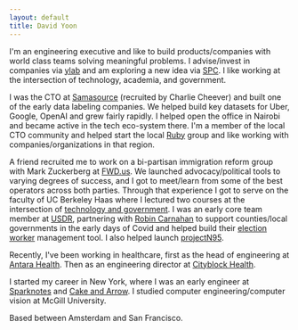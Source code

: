 ```yaml
---
layout: default
title: David Yoon
---
```



I'm an engineering executive and like to build products/companies with world class teams solving meaningful problems. I advise/invest in companies via [ylab](mailto:hello@ylab.co) and am exploring a new idea via [SPC](https://www.southparkcommons.com/). I like working at the intersection of technology, academia, and government.

I was the CTO at [Samasource](https://sama.com) (recruited by Charlie Cheever) and built one of the early data labeling companies. We helped build key datasets for Uber, Google, OpenAI and grew fairly rapidly. I helped open the office in Nairobi and became active in the tech eco-system there. I'm a member of the local CTO community and helped start the local [Ruby](https://github.com/nairuby) group and like working with companies/organizations in that region.

A friend recruited me to work on a bi-partisan immigration reform group with Mark Zuckerberg at [FWD.us](https://www.theguardian.com/world/2013/apr/11/mark-zuckerberg-launches-immigration-group). We launched advocacy/political tools to varying degrees of success, and I got to meet/learn from some of the best operators across both parties. Through that experience I got to serve on the faculty of UC Berkeley Haas where I lectured two courses at the intersection of [technology and government](https://haas.berkeley.edu/wp-content/uploads/Syllabus-UGBA39E-Civic-Technology.pdf). I was an early core team member at [USDR](https://www.usdigitalresponse.org/), partnering with [Robin Carnahan](https://en.wikipedia.org/wiki/Robin_Carnahan) to support counties/local governments in the early days of Covid and helped build their [election worker](https://www.usdigitalresponse.org/case-studies/automating-harris-countys-student-election-clerk-program) management tool. I also helped launch [projectN95](https://www.newyorker.com/news/letter-from-trumps-washington/the-coronavirus-and-how-the-united-states-ended-up-with-nurses-wearing-garbage-bags).

Recently, I've been working in healthcare, first as the head of engineering at [Antara Health](https://www.notboring.co/p/antara-health-natively-integrated). Then as an engineering director at [Cityblock Health](https://www.cityblock.com/). 

I started my career in New York, where I was an early engineer at [Sparknotes](http://sparknotes.com) and [Cake and Arrow](https://cakeandarrow.com/). I studied computer engineering/computer vision at McGill University.

Based between Amsterdam and San Francisco.

